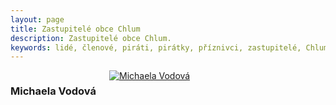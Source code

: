 ```yaml
---
layout: page
title: Zastupitelé obce Chlum
description: Zastupitelé obce Chlum.
keywords: lidé, členové, piráti, pirátky, příznivci, zastupitelé, Chlum
---
```


<div class="o-section">
<div class="row"> 
<div class="columns medium-12">          
        
<div class="o-section-header o-section-header--bordered">
<h3 class="o-section__heading t-h2-super">
            Michaela Vodová
</h3>
</div>
<div class="c-program-candidates">
<div class="c-program-candidate-badge">
<a class="c-program-candidate-badge__body" 
            href="https://vysocina.pirati.cz/lide/ladislav-stalmach/">
<div class="c-program-candidate-badge__avatar">
<img 
            src="https://trebicsko.pirati.cz/assets/8a55e6-e963f7969330edf744efe44032d1b079412dfcd34a23eb3109bf5ddc22ca8ef6.jpg" 
            alt="Michaela Vodová" 
class="c-program-candidate-badge__avatar-image">
</div>
<div class="c-program-candidate-badge__description">
<h4 class="c-program-candidate-badge__name"><span class="c-headline-anchor">
            
</span></h4>
<strong class="c-program-candidate-badge__profession">
            
</strong>
<p class="c-program-candidate-badge__bio">
            
</p>
</div>
</a>
</div>
</div>
